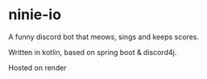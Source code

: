 # ninie-io

A funny discord bot that meows, sings and keeps scores.

Written in kotlin, based on spring boot & discord4j.

Hosted on render